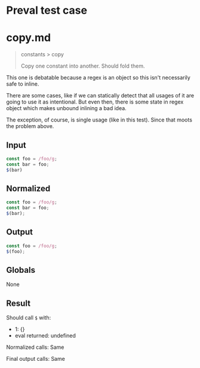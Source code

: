 # Preval test case

# copy.md

> constants > copy
>
> Copy one constant into another. Should fold them.

This one is debatable because a regex is an object so this isn't necessarily safe to inline.

There are some cases, like if we can statically detect that all usages of it are going to use it as intentional. But even then, there is some state in regex object which makes unbound inlining a bad idea.

The exception, of course, is single usage (like in this test). Since that moots the problem above.

## Input

`````js filename=intro
const foo = /foo/g;
const bar = foo;
$(bar)
`````

## Normalized

`````js filename=intro
const foo = /foo/g;
const bar = foo;
$(bar);
`````

## Output

`````js filename=intro
const foo = /foo/g;
$(foo);
`````

## Globals

None

## Result

Should call `$` with:
 - 1: {}
 - eval returned: undefined

Normalized calls: Same

Final output calls: Same
